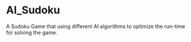 # AI_Sudoku

A Sudoku Game that using different AI algorithms to optimize the run-time for solving the game.